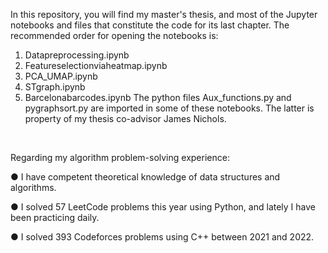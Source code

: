 In this repository, you will find my master's thesis, and most of the Jupyter notebooks and files that constitute the code for its last chapter.
The recommended order for opening the notebooks is:
1. Datapreprocessing.ipynb
2. Featureselectionviaheatmap.ipynb 
3. PCA_UMAP.ipynb
4. STgraph.ipynb
5. Barcelonabarcodes.ipynb
The python files Aux_functions.py and pygraphsort.py are imported in some of these notebooks. The latter is property of my thesis co-advisor James Nichols.
<br>

Regarding my algorithm problem-solving experience:

● I have competent theoretical knowledge of data structures and algorithms.

● I solved 57 LeetCode problems this year using Python, and lately I have been practicing daily.

● I solved 393 Codeforces problems using C++ between 2021 and 2022.
